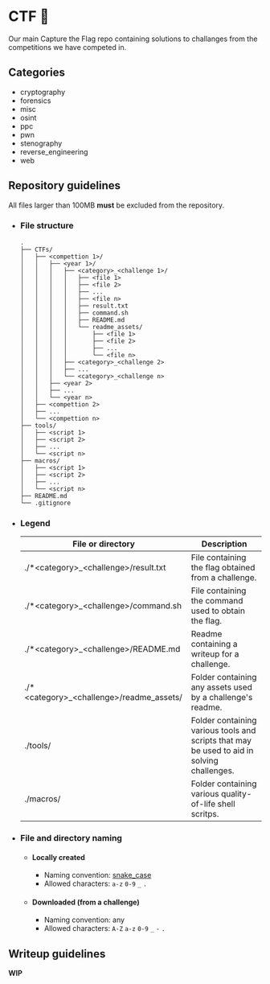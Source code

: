 # CTF 🏁
Our main Capture the Flag repo containing solutions to challanges from the competitions we have competed in.

## Categories
* cryptography
* forensics
* misc
* osint
* ppc
* pwn
* stenography
* reverse_engineering
* web

## Repository guidelines
All files larger than 100MB **must** be excluded from the repository.

* ### File structure
    ```
    .
    ├── CTFs/
    │   ├── <compettion 1>/
    │   │   ├── <year 1>/
    │   │   │   ├── <category>_<challenge 1>/
    │   │   │   │   ├── <file 1>
    │   │   │   │   ├── <file 2>
    │   │   │   │   ├── ...
    │   │   │   │   ├── <file n>
    │   │   │   │   ├── result.txt
    │   │   │   │   ├── command.sh
    │   │   │   │   ├── README.md
    │   │   │   │   └── readme_assets/
    │   │   │   │       ├── <file 1>
    │   │   │   │       ├── <file 2>
    │   │   │   │       ├── ...
    │   │   │   │       └── <file n>
    │   │   │   ├── <category>_<challenge 2>
    │   │   │   ├── ...
    │   │   │   └── <category>_<challenge n>
    │   │   ├── <year 2>
    │   │   ├── ...
    │   │   └── <year n>
    │   ├── <compettion 2>
    │   ├── ...
    │   └── <compettion n>
    ├── tools/
    │   ├── <script 1>
    │   ├── <script 2>
    │   ├── ...
    │   └── <script n>
    ├── macros/
    │   ├── <script 1>
    │   ├── <script 2>
    │   ├── ...
    │   └── <script n>
    ├── README.md
    └── .gitignore
    ```

* ### Legend
    |              File or directory              |                                            Description                                           | 
    |---------------------------------------------|--------------------------------------------------------------------------------------------------|
    | ./\*\<category>_<challenge\>/result.txt     | File containing the flag obtained from a challenge.                                              |
    | ./\*\<category>_<challenge\>/command.sh     | File containing the command used to obtain the flag.                                             |
    | ./\*\<category>_<challenge\>/README.md      | Readme containing a writeup for a challenge.                                                     |
    | ./\*\<category>_<challenge\>/readme_assets/ | Folder containing any assets used by a challenge's readme.                                       |
    | ./tools/                                    | Folder containing various tools and scripts that may be used to aid in solving challenges.       |
    | ./macros/                                   | Folder containing various quality-of-life shell scritps.                                         |
    
* ### File and directory naming
    * #### Locally created
        * Naming convention: [snake_case](https://en.wikipedia.org/wiki/Snake_case)
        * Allowed characters: `a-z` `0-9` `_` `.`
      
    * #### Downloaded (from a challenge)
        * Naming convention: any
        * Allowed characters: `A-Z` `a-z` `0-9` `_` `-` `.`

## Writeup guidelines
**WIP**
